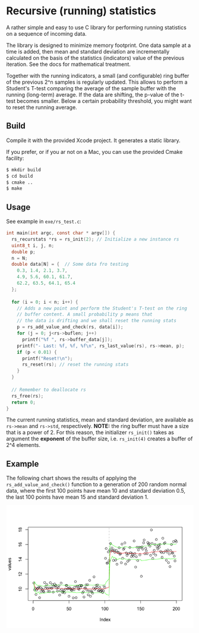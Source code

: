 Recursive (running) statistics
==============================

A rather simple and easy to use C library for performing running statistics on a sequence of incoming data. 

The library is designed to minimize memory footprint. One data sample at a time is added, then mean and standard deviation are incrementally calculated on the basis of the statistics (indicators) value of the previous iteration. See the docs for mathematical treatment.

Together with the running indicators, a small (and configurable) ring buffer of the previous 2^n samples is regularly updated. This allows to perform a Student's T-test comparing the average of the sample buffer with the running (long-term) average. If the data are shifting, the p-value of the t-test becomes smaller. Below a certain probability threshold, you might want to reset the running average.

Build
-----

Compile it with the provided Xcode project. It generates a static library.

If you prefer, or if you ar not on a Mac, you can use the provided Cmake facility:

```bash
$ mkdir build
$ cd build
$ cmake ..
$ make
```


Usage
-----

See example in `exe/rs_test.c`:

```C
int main(int argc, const char * argv[]) {
  rs_recurstats *rs = rs_init(2); // Initialize a new instance rs
  uint8_t i, j, n;
  double p;
  n = N;
  double data[N] = {  // Some data fro testing
    0.3, 1.4, 2.1, 3.7,
    4.9, 5.6, 60.1, 61.7,
    62.2, 63.5, 64.1, 65.4
  };
  
  for (i = 0; i < n; i++) {
    // Adds a new point and perform the Student's T-test on the ring
    // buffer content. A small probability p means that 
    // the data is drifting and we shall reset the running stats
    p = rs_add_value_and_check(rs, data[i]); 
    for (j = 0; j<rs->buflen; j++)
      printf("%f ", rs->buffer_data[j]);
    printf("- Last: %f, %f, %f\n", rs_last_value(rs), rs->mean, p);
    if (p < 0.01) {
      printf("Reset!\n");
      rs_reset(rs); // reset the running stats
    }
  }
  
  // Remember to deallocate rs
  rs_free(rs);
  return 0;
}

```

The current running statistics, mean and standard deviation, are available as `rs->mean` and `rs->std`, respectively.
**NOTE:** the ring buffer must have a size that is a power of 2. For this reason, the initializer `rs_init()` takes as argument the **exponent** of the buffer size, i.e. `rs_init(4)` creates a buffer of 2^4 elements.

Example
-------
The following chart shows the results of applying the `rs_add_value_and_check()` function to a generation of 200 random normal data, where the first 100 points have mean 10 and standard deviation 0.5, the last 100 points have mean 15 and standard deviation 1.

![Example chart](https://raw.githubusercontent.com/pbosetti/recurstats/master/doc/example.png)
